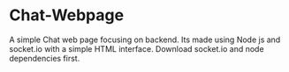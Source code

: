 # Chat-Webpage
A simple Chat web page focusing on backend. Its made using Node js and socket.io with a simple HTML interface.
Download socket.io and node dependencies first.
